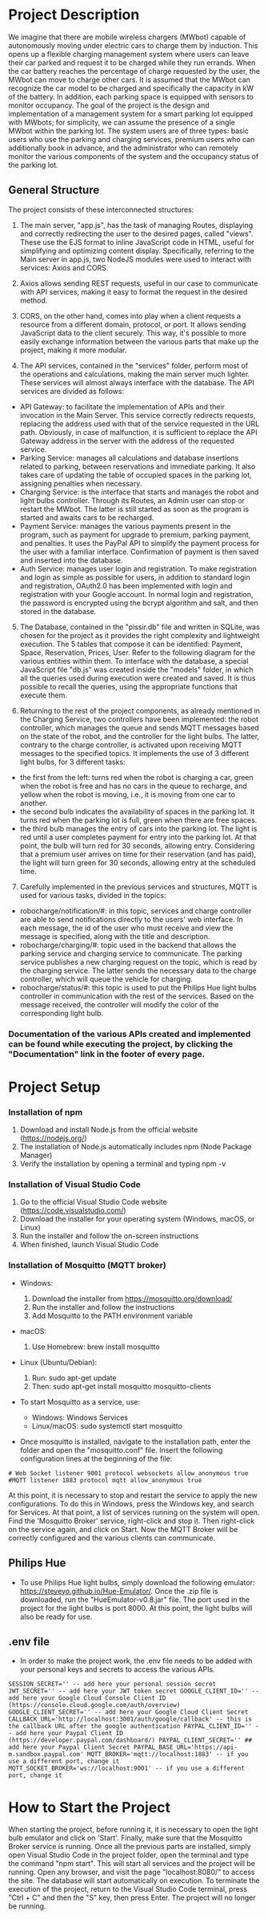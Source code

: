 # Project Description
We imagine that there are mobile wireless chargers (MWbot) capable of autonomously moving under electric cars to charge them by induction. This opens up a flexible charging management system where users can leave their car parked and request it to be charged while they run errands. When the car battery reaches the percentage of charge requested by the user, the MWbot can move to charge other cars. It is assumed that the MWbot can recognize the car model to be charged and specifically the capacity in kW of the battery. In addition, each parking space is equipped with sensors to monitor occupancy. The goal of the project is the design and implementation of a management system for a smart parking lot equipped with MWbots; for simplicity, we can assume the presence of a single MWbot within the parking lot. The system users are of three types: basic users who use the parking and charging services, premium users who can additionally book in advance, and the administrator who can remotely monitor the various components of the system and the occupancy status of the parking lot.

## General Structure
The project consists of these interconnected structures:

1. The main server, "app.js", has the task of managing Routes, displaying and correctly redirecting the user to the desired pages, called "views". These use the EJS format to inline JavaScript code in HTML, useful for simplifying and optimizing content display. Specifically, referring to the Main server in app.js, two NodeJS modules were used to interact with services: Axios and CORS.

2. Axios allows sending REST requests, useful in our case to communicate with API services, making it easy to format the request in the desired method.

3. CORS, on the other hand, comes into play when a client requests a resource from a different domain, protocol, or port. It allows sending JavaScript data to the client securely. This way, it's possible to more easily exchange information between the various parts that make up the project, making it more modular.

4. The API services, contained in the "services" folder, perform most of the operations and calculations, making the main server much lighter. These services will almost always interface with the database. The API services are divided as follows:

  - API Gateway: to facilitate the implementation of APIs and their invocation in the Main Server. This service correctly redirects requests, replacing the address used with that of the service requested in the URL path. Obviously, in case of malfunction, it is sufficient to replace the API Gateway address in the server with the address of the requested service.
  - Parking Service: manages all calculations and database insertions related to parking, between reservations and immediate parking. It also takes care of updating the table of occupied spaces in the parking lot, assigning penalties when necessary.
  - Charging Service: is the interface that starts and manages the robot and light bulbs controller. Through its Routes, an Admin user can stop or restart the MWbot. The latter is still started as soon as the program is started and awaits cars to be recharged.
  - Payment Service: manages the various payments present in the program, such as payment for upgrade to premium, parking payment, and penalties. It uses the PayPal API to simplify the payment process for the user with a familiar interface. Confirmation of payment is then saved and inserted into the database.
  - Auth Service: manages user login and registration. To make registration and login as simple as possible for users, in addition to standard login and registration, OAuth2.0 has been implemented with login and registration with your Google account. In normal login and registration, the password is encrypted using the bcrypt algorithm and salt, and then stored in the database.

5. The Database, contained in the "pissir.db" file and written in SQLite, was chosen for the project as it provides the right complexity and lightweight execution. The 5 tables that compose it can be identified: Payment, Space, Reservation, Prices, User. Refer to the following diagram for the various entities within them. To interface with the database, a special JavaScript file "db.js" was created inside the "models" folder, in which all the queries used during execution were created and saved. It is thus possible to recall the queries, using the appropriate functions that execute them.

6. Returning to the rest of the project components, as already mentioned in the Charging Service, two controllers have been implemented: the robot controller, which manages the queue and sends MQTT messages based on the state of the robot, and the controller for the light bulbs. The latter, contrary to the charge controller, is activated upon receiving MQTT messages to the specified topics. It implements the use of 3 different light bulbs, for 3 different tasks:
  - the first from the left: turns red when the robot is charging a car, green when the robot is free and has no cars in the queue to recharge, and yellow when the robot is moving, i.e., it is moving from one car to another.
  - the second bulb indicates the availability of spaces in the parking lot. It turns red when the parking lot is full, green when there are free spaces.
  - the third bulb manages the entry of cars into the parking lot. The light is red until a user completes payment for entry into the parking lot. At that point, the bulb will turn red for 30 seconds, allowing entry. Considering that a premium user arrives on time for their reservation (and has paid), the light will turn green for 30 seconds, allowing entry at the scheduled time.

7. Carefully implemented in the previous services and structures, MQTT is used for various tasks, divided in the topics:
  - robocharge/notification/#: in this topic, services and charge controller are able to send notifications directly to the users' web interface. In each message, the id of the user who must receive and view the message is specified, along with the title and description.
  - robocharge/charging/#: topic used in the backend that allows the parking service and charging service to communicate. The parking service publishes a new charging request on the topic, which is read by the charging service. The latter sends the necessary data to the charge controller, which will queue the vehicle for charging.
  - robocharge/status/#: this topic is used to put the Philips Hue light bulbs controller in communication with the rest of the services. Based on the message received, the controller will modify the color of the corresponding light bulb.

### Documentation of the various APIs created and implemented can be found while executing the project, by clicking the "Documentation" link in the footer of every page.


# Project Setup

### Installation of npm

 1. Download and install Node.js from the official website (https://nodejs.org/)
 2. The installation of Node.js automatically includes npm (Node Package Manager)
 3. Verify the installation by opening a terminal and typing npm -v


### Installation of Visual Studio Code

 1. Go to the official Visual Studio Code website (https://code.visualstudio.com/)
 2. Download the installer for your operating system (Windows, macOS, or Linux)
 3. Run the installer and follow the on-screen instructions
 4. When finished, launch Visual Studio Code


### Installation of Mosquitto (MQTT broker)

 - Windows:

    1. Download the installer from https://mosquitto.org/download/
    2. Run the installer and follow the instructions
    3. Add Mosquitto to the PATH environment variable


 - macOS:

    1. Use Homebrew: brew install mosquitto


 - Linux (Ubuntu/Debian):

    1. Run: sudo apt-get update
    2. Then: sudo apt-get install mosquitto mosquitto-clients

 - To start Mosquitto as a service, use:

    - Windows: Windows Services
    - Linux/macOS: sudo systemctl start mosquitto

 - Once mosquitto is installed, navigate to the installation path, enter the folder and open the "mosquitto.conf" file. Insert the following configuration lines at the beginning of the file:

 ` # Web Socket
   listener 9001
   protocol websockets
   allow_anonymous true
   #MQTT
   listener 1883
   protocol mqtt
   allow_anonymous true
 `

At this point, it is necessary to stop and restart the service to apply the new configurations. To do this in Windows, press the Windows key, and search for Services. At that point, a list of services running on the system will open. Find the 'Mosquitto Broker' service, right-click and stop it. Then right-click on the service again, and click on Start. Now the MQTT Broker will be correctly configured and the various clients can communicate.

## Philips Hue
 - To use Philips Hue light bulbs, simply download the following emulator: https://steveyo.github.io/Hue-Emulator/. Once the .zip file is downloaded, run the "HueEmulator-v0.8.jar" file. The port used in the project for the light bulbs is port 8000. At this point, the light bulbs will also be ready for use.

## .env file
 - In order to make the project work, the .env file needs to be added with your personal keys and secrets to access the various APIs.
   
  ` SESSION_SECRET='' -- add here your personal session secret
    JWT_SECRET='' -- add here your JWT token secret
    GOOGLE_CLIENT_ID='' -- add here your Google Cloud Console Client ID (https://console.cloud.google.com/auth/overview)
    GOOGLE_CLIENT_SECRET='' -- add here your Google Cloud Client Secret
    CALLBACK_URL='http://localhost:3001/auth/google/callback' -- this is the callback URL after the google authentication
    PAYPAL_CLIENT_ID='' -- add here your Paypal Client ID (https://developer.paypal.com/dashboard/)
    PAYPAL_CLIENT_SECRET='' ## add here your Paypal Client Secret
    PAYPAL_BASE_URL='https://api-m.sandbox.paypal.com'
    MQTT_BROKER='mqtt://localhost:1883' -- if you use a different port, change it
    MQTT_SOCKET_BROKER='ws://localhost:9001' -- if you use a different port, change it
  `

# How to Start the Project

 When starting the project, before running it, it is necessary to open the light bulb emulator and click on 'Start'. Finally, make sure that the Mosquitto Broker service is running. Once all the previous parts are installed, simply open Visual Studio Code in the project folder, open the terminal and type the command "npm start". This will start all services and the project will be running. Open any browser, and visit the page "localhost:8080/" to access the site. The database will start automatically on execution.
 To terminate the execution of the project, return to the Visual Studio Code terminal, press "Ctrl + C" and then the "S" key, then press Enter. The project will no longer be running.